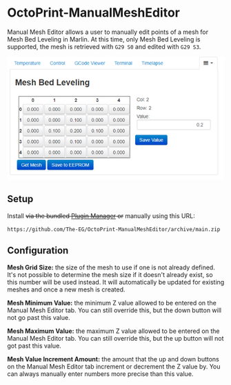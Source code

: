 # OctoPrint-ManualMeshEditor

Manual Mesh Editor allows a user to manually edit points of a mesh for Mesh Bed Leveling in Marlin. At this time, only Mesh Bed Leveling is supported, the mesh is retrieved with `G29 S0` and edited with `G29 S3`.

![tab_screenshot](tab_screenshot.png)

## Setup

Install ~~via the bundled [Plugin Manager](https://docs.octoprint.org/en/master/bundledplugins/pluginmanager.html)
or~~ manually using this URL:

    https://github.com/The-EG/OctoPrint-ManualMeshEditor/archive/main.zip

## Configuration

**Mesh Grid Size:** the size of the mesh to use if one is not already defined. It's not possible to determine the mesh size if it doesn't already exist, so this number will be used instead. It will automatically be updated for existing meshes and once a new mesh is created.

**Mesh Minimum Value:** the minimum Z value allowed to be entered on the Manual Mesh Editor tab. You can still override this, but the down button will not go past this value.

**Mesh Maximum Value:** the maximum Z value allowed to be entered on the Manual Mesh Editor tab. You can still override this, but the up button will not got past this value.

**Mesh Value Increment Amount:** the amount that the up and down buttons on the Manual Mesh Editor tab increment or decrement the Z value by. You can always manually enter numbers more precise than this value.
